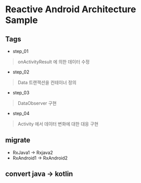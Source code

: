 # Reactive Android Architecture Sample

## Tags

* step_01

> onActivityResult 에 의한 데이터 수정
 
* step_02

> Data 트랜잭션을 컨테이너 정의

* step_03

> DataObserver 구현

* step_04

> Activity 에서 데이터 변화에 대한 대응 구현

## migrate 
* RxJava1 -> Rxjava2
* RxAndroid1 -> RxAndroid2

## convert java -> kotlin
